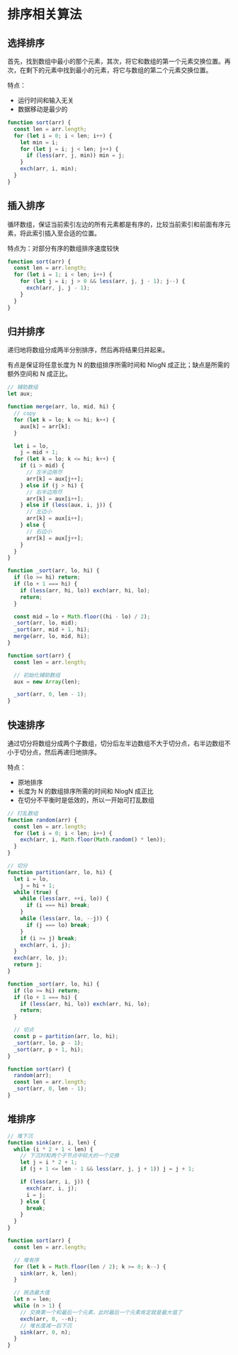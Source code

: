 # 排序相关算法

## 选择排序

首先，找到数组中最小的那个元素，其次，将它和数组的第一个元素交换位置。再次，在剩下的元素中找到最小的元素，将它与数组的第二个元素交换位置。

特点：

- 运行时间和输入无关
- 数据移动是最少的

```javascript
function sort(arr) {
  const len = arr.length;
  for (let i = 0; i < len; i++) {
    let min = i;
    for (let j = i; j < len; j++) {
      if (less(arr, j, min)) min = j;
    }
    exch(arr, i, min);
  }
}
```

## 插入排序

循环数组，保证当前索引左边的所有元素都是有序的，比较当前索引和前面有序元素，将此索引插入至合适的位置。

特点为：对部分有序的数组排序速度较快

```javascript
function sort(arr) {
  const len = arr.length;
  for (let i = 1; i < len; i++) {
    for (let j = i; j > 0 && less(arr, j, j - 1); j--) {
      exch(arr, j, j - 1);
    }
  }
}
```

## 归并排序

递归地将数组分成两半分别排序，然后再将结果归并起来。

有点是保证将任意长度为 N 的数组排序所需时间和 NlogN 成正比；缺点是所需的额外空间和 N 成正比。

```javascript
// 辅助数组
let aux;

function merge(arr, lo, mid, hi) {
  // copy
  for (let k = lo; k <= hi; k++) {
    aux[k] = arr[k];
  }

  let i = lo,
    j = mid + 1;
  for (let k = lo; k <= hi; k++) {
    if (i > mid) {
      // 左半边用尽
      arr[k] = aux[j++];
    } else if (j > hi) {
      // 右半边用尽
      arr[k] = aux[i++];
    } else if (less(aux, i, j)) {
      // 左边小
      arr[k] = aux[i++];
    } else {
      // 右边小
      arr[k] = aux[j++];
    }
  }
}

function _sort(arr, lo, hi) {
  if (lo >= hi) return;
  if (lo + 1 === hi) {
    if (less(arr, hi, lo)) exch(arr, hi, lo);
    return;
  }

  const mid = lo + Math.floor((hi - lo) / 2);
  _sort(arr, lo, mid);
  _sort(arr, mid + 1, hi);
  merge(arr, lo, mid, hi);
}

function sort(arr) {
  const len = arr.length;

  // 初始化辅助数组
  aux = new Array(len);

  _sort(arr, 0, len - 1);
}
```

## 快速排序

通过切分将数组分成两个子数组，切分后左半边数组不大于切分点，右半边数组不小于切分点，然后再递归地排序。

特点：

- 原地排序
- 长度为 N 的数组排序所需的时间和 NlogN 成正比
- 在切分不平衡时是低效的，所以一开始可打乱数组

```javascript
// 打乱数组
function random(arr) {
  const len = arr.length;
  for (let i = 0; i < len; i++) {
    exch(arr, i, Math.floor(Math.random() * len));
  }
}

// 切分
function partition(arr, lo, hi) {
  let i = lo,
    j = hi + 1;
  while (true) {
    while (less(arr, ++i, lo)) {
      if (i === hi) break;
    }
    while (less(arr, lo, --j)) {
      if (j === lo) break;
    }
    if (i >= j) break;
    exch(arr, i, j);
  }
  exch(arr, lo, j);
  return j;
}

function _sort(arr, lo, hi) {
  if (lo >= hi) return;
  if (lo + 1 === hi) {
    if (less(arr, hi, lo)) exch(arr, hi, lo);
    return;
  }

  // 切点
  const p = partition(arr, lo, hi);
  _sort(arr, lo, p - 1);
  _sort(arr, p + 1, hi);
}

function sort(arr) {
  random(arr);
  const len = arr.length;
  _sort(arr, 0, len - 1);
}
```

## 堆排序

```javascript
// 堆下沉
function sink(arr, i, len) {
  while (i * 2 + 1 < len) {
    // 下沉时和两个子节点中较大的一个交换
    let j = i * 2 + 1;
    if (j + 1 <= len - 1 && less(arr, j, j + 1)) j = j + 1;

    if (less(arr, i, j)) {
      exch(arr, i, j);
      i = j;
    } else {
      break;
    }
  }
}

function sort(arr) {
  const len = arr.length;

  // 堆有序
  for (let k = Math.floor(len / 2); k >= 0; k--) {
    sink(arr, k, len);
  }

  // 挑选最大值
  let n = len;
  while (n > 1) {
    // 交换第一个和最后一个元素，此时最后一个元素肯定就是最大值了
    exch(arr, 0, --n);
    // 堆长度减一后下沉
    sink(arr, 0, n);
  }
}
```
